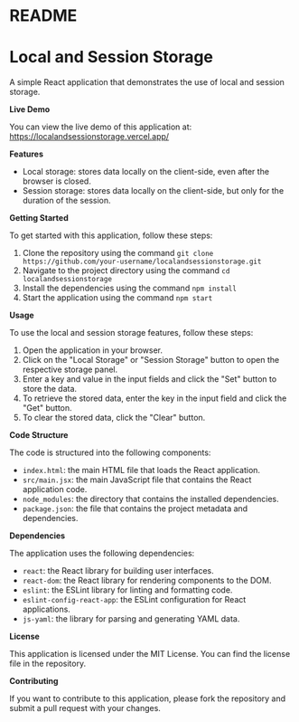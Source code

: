 # README

# Local and Session Storage

A simple React application that demonstrates the use of local and session storage.

**Live Demo**

You can view the live demo of this application at: https://localandsessionstorage.vercel.app/

**Features**

* Local storage: stores data locally on the client-side, even after the browser is closed.
* Session storage: stores data locally on the client-side, but only for the duration of the session.

**Getting Started**

To get started with this application, follow these steps:

1. Clone the repository using the command `git clone https://github.com/your-username/localandsessionstorage.git`
2. Navigate to the project directory using the command `cd localandsessionstorage`
3. Install the dependencies using the command `npm install`
4. Start the application using the command `npm start`

**Usage**

To use the local and session storage features, follow these steps:

1. Open the application in your browser.
2. Click on the "Local Storage" or "Session Storage" button to open the respective storage panel.
3. Enter a key and value in the input fields and click the "Set" button to store the data.
4. To retrieve the stored data, enter the key in the input field and click the "Get" button.
5. To clear the stored data, click the "Clear" button.

**Code Structure**

The code is structured into the following components:

* `index.html`: the main HTML file that loads the React application.
* `src/main.jsx`: the main JavaScript file that contains the React application code.
* `node_modules`: the directory that contains the installed dependencies.
* `package.json`: the file that contains the project metadata and dependencies.

**Dependencies**

The application uses the following dependencies:

* `react`: the React library for building user interfaces.
* `react-dom`: the React library for rendering components to the DOM.
* `eslint`: the ESLint library for linting and formatting code.
* `eslint-config-react-app`: the ESLint configuration for React applications.
* `js-yaml`: the library for parsing and generating YAML data.

**License**

This application is licensed under the MIT License. You can find the license file in the repository.

**Contributing**

If you want to contribute to this application, please fork the repository and submit a pull request with your changes.

